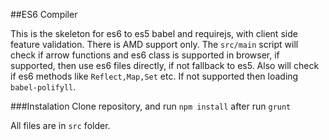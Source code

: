 ##ES6 Compiler

This is the skeleton for es6 to es5 babel and requirejs, with client side feature validation. There is AMD support only. 
The `src/main` script will check if arrow functions and es6 class is supported in browser, if supported, then use es6 files directly, if not fallback to es5.
Also will check if es6 methods like `Reflect,Map,Set` etc. If not supported then loading `babel-polifyll`.

###Instalation
Clone repository, and run ```npm install``` after run ```grunt```

All files are in `src` folder.